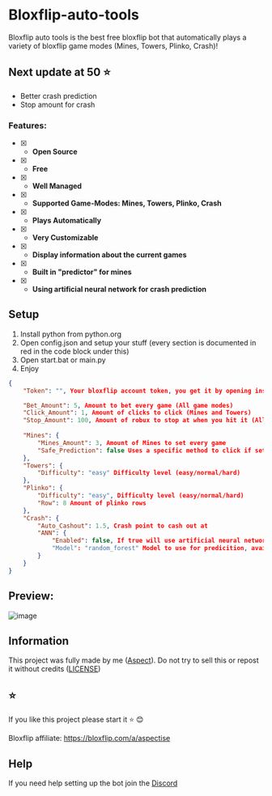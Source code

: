 # Bloxflip-auto-tools
Bloxflip auto tools is the best free bloxflip bot that automatically plays a variety of bloxflip game modes (Mines, Towers, Plinko, Crash)!
## Next update at 50 ⭐
+ Better crash prediction
+ Stop amount for crash

### Features:
- [x] - **Open Source**
- [x] - **Free**
- [x] - **Well Managed**
- [x] - **Supported Game-Modes: Mines, Towers, Plinko, Crash**
- [x] - **Plays Automatically**
- [x] - **Very Customizable**
- [x] - **Display information about the current games**
- [x] - **Built in "predictor" for mines**
- [x] - **Using artificial neural network for crash prediction**

## Setup
1. Install python from python.org
2. Open config.json and setup your stuff (every section is documented in red in the code block under this)
3. Open start.bat or main.py
4. Enjoy
```json
{
    "Token": "", Your bloxflip account token, you get it by opening inspect (right click) and going to console then typing "copy(localStorage.getItem('_DO_NOT_SHARE_BLOXFLIP_TOKEN'))", your token has been copied to your clipboard

    "Bet_Amount": 5, Amount to bet every game (All game modes)
    "Click_Amount": 1, Amount of clicks to click (Mines and Towers)
    "Stop_Amount": 100, Amount of robux to stop at when you hit it (All game modes)
    
    "Mines": {
        "Mines_Amount": 3, Amount of Mines to set every game 
        "Safe_Prediction": false Uses a specific method to click if set to true
    },
    "Towers": {
        "Difficulty": "easy" Difficulty level (easy/normal/hard)
    },
    "Plinko": {
        "Difficulty": "easy", Difficulty level (easy/normal/hard)
        "Row": 8 Amount of plinko rows
    },
    "Crash": {
        "Auto_Cashout": 1.5, Crash point to cash out at
        "ANN": {
            "Enabled": false, If true will use artificial neural network to predicit the next crash game (NOTICE: remember that predictions are not 100% correct)
            "Model": "random_forest" Model to use for predicition, available models: random_forest, linear, svr
        }
    }
}

```

## Preview:
![image](https://github.com/Aspectise/Bloxflip-auto-tools/assets/90333100/bfde9447-baad-4567-958a-0b84e72ffe50)

## Information
This project was fully made by me ([Aspect](https://github.com/Aspectise)). Do not try to sell this or repost it without credits ([LICENSE](https://github.com/Aspectise/Bloxflip-auto-mine/blob/main/LICENSE)) 

## ⭐
If you like this project please start it ⭐ 😊

Bloxflip affiliate: https://bloxflip.com/a/aspectise
## Help
If you need help setting up the bot join the [Discord](https://discord.gg/deathsniper)
